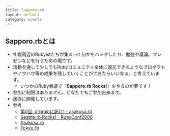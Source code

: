 ```yaml
---
title: Sapporo.rb
layout: default
category: events
---
```

## Sapporo.rbとは

- 札幌周辺のRubyistたちが集まって何かをハックしたり、勉強や議論、プレゼンなどを行うための場です。
- 活動を通して少しでもRubyコミュニティ全体に還元できるようなプロダクトやノウハウ等の成果を残していくことができたらいいなぁ、と考えています。
  - いつかのRuby会議で『**Sapporo.rb Rocks!**』をやるのが夢です！
- 参加に制限はありません。どなたでもご参加出来ます。
- 適当に開催しています。
- 参考
  - [第0回: drbrainに訊け! - asakusa.rb](http://qwik.jp/asakusarb/000_Log.html)
  - [Seattle.rb Rocks! - RubyConf2008](http://rubyconf2008.confreaks.com/seattlerb-rocks.html)
  - [Asakusa.rb](http://qwik.jp/asakusarb)
  - [Tokyu.rb](http://qwik.jp/tokyurb/)
